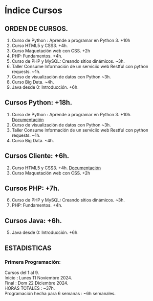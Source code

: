 # Índice Cursos
## ORDEN DE CURSOS. 
1. Curso de Python : Aprende a programar en Python 3. +10h
2. Curso HTML5 y CSS3. +4h.
3. Curso Maquetación web con CSS. +2h
5. PHP: Fundamentos. +4h. 
6. Curso de PHP y MySQL: Creando sitios dinámicos. ~3h.
7. Taller Consume Información de un serviciio web Restful con python requests. ~1h. 
4. Curso de visualización de datos con Python ~3h. 
8. Curso Big Data. ~4h. 
9. Java desde 0: Introducción. +6h. 
    
## Cursos Python: +18h.  
1. Curso de Python : Aprende a programar en Python 3. +10h.  [Documentación](1Curso_Python3/Readme.md) 
4. Curso de visualización de datos con Python ~3h. 
7. Taller Consume Información de un serviciio web Restful con python requests. ~1h. 
8. Curso Big Data. ~4h. 

## Cursos Cliente: +6h.
2. Curso HTML5 y CSS3. +4h.
[Documentación](2Curso_Html5Css3/readme.md) 
3. Curso Maquetación web con CSS. +2h

## Cursos PHP: +7h.
6. Curso de PHP y MySQL: Creando sitios dinámicos. ~3h.
9. PHP: Fundamentos. +4h. 

## Cursos Java: +6h. 
5. Java desde 0: Introducción. +6h. 

## ESTADISTICAS 
### Primera Programación: 
Cursos del 1 al 9.  
Inicio : Lunes 11 Noviembre 2024.  
Final : Dom 22 Diciembre 2024.   
HORAS TOTALES : ~37h.  
Programación hecha para 6 semanas : ~6h semanales.  
